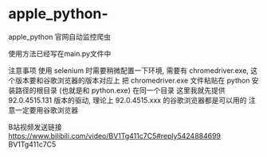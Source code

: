 # apple_python-
apple_python 官网自动监控爬虫


使用方法已经写在main.py文件中

注意事项
使用 selenium 时需要稍微配置一下环境, 需要有 chromedriver.exe,  这个版本要和谷歌浏览器的版本对应上
把 chromedriver.exe 文件粘贴在 python 安装路径的根目录 (也就是和 python.exe) 在同一个目录
这里我就先提供  92.0.4515.131 版本的驱动, 理论上  92.0.4515.xxx 的谷歌浏览器都是可以用的
注意一定要用谷歌浏览器


B站视频发送链接
https://www.bilibili.com/video/BV1Tg411c7C5#reply5424884699
BV1Tg411c7C5
